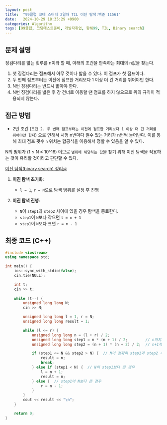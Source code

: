 ```yaml
---
layout: post
title:  "99클럽 코테 스터디 2일차 TIL 이진 탐색:백준 11561"
date:   2024-10-29 18:35:29 +0900
categories: Algorithm
tags: [99클럽, 코딩테스트준비, 개발자취업, 항해99, TIL, Binary search]
---
```


## 문제 설명
징검다리를 밟는 횟루를 n이라 할 때, 아래의 조건을 만족하는 최대의 n값을 찾는다.
1. 첫 징검다리는 점프해서 아무 것이나 밟을 수 있다. 이 점프가 첫 점프이다.
2. 두 번째 점프부터는 이전에 점프한 거리보다 1 이상 더 긴 거리를 뛰어야만 한다.
3. N번 징검다리는 반드시 밟아야 한다.
4. N번 징검다리를 밟은 후 강 건너로 이동할 땐 점프를 하지 않으므로 위의 규칙이 적용되지 않는다.

## 접근 방법
- 2번 조건 (`조건 2. 두 번째 점프부터는 이전에 점프한 거리보다 1 이상 더 긴 거리를 뛰어야만 한다`) 으로 인해서 시행 n번마다 뛸수 있는 거리가 n번씩 늘어난다. 이를 통해 최대 점프 횟수 `n` 위치는  합공식을 이용해서 정할 수 있음을 알 수 있다.

N의 범위가  (1 ≤ N ≤ 10^16) 이므로 `범위에 해당하는 값`을 찾기 위해 이진 탐색을 적용하는 것이 유리할 것이라고 판단할 수 있다. 

[이진 탐색(binary search) 정리글](https://178kg78cm.github.io/algorithm/2024/10/28/binary-search.html)

1. **이진 탐색 초기화**: 
   - `l = 1`, `r = N`으로 탐색 범위를 설정 후 진행

2. **이진 탐색 진행**:
  
    - `N`이 `step1`과 `step2` 사이에 있을 경우 탐색을 종료한다.
    - `step1`이 `N`보다 작으면 `l = n + 1`
    - `step1`이 `N`보다 크면 `r = n - 1`

## 최종 코드 (C++)
```cpp
#include <iostream>
using namespace std;

int main() {
    ios::sync_with_stdio(false);
    cin.tie(NULL);

    int t;
    cin >> t;
    
    while (t--) {
        unsigned long long N;
        cin >> N;

        unsigned long long l = 1, r = N;
        unsigned long long result = 1;

        while (l <= r) {
            unsigned long long n = (l + r) / 2;
            unsigned long long step1 = n * (n + 1) / 2;        // n까지의 합
            unsigned long long step2 = (n + 1) * (n + 2) / 2;  // n+1까지의 합

            if (step1 <= N && step2 > N) {  // N이 정확히 step1과 step2 사이에 위치
                result = n;
                break;
            } else if (step1 < N) {  // N이 step1보다 큰 경우
                l = n + 1;
                result = n;
            } else {  // step1이 N보다 큰 경우
                r = n - 1;
            }
        }
        cout << result << "\n";
    }

    return 0;
}
```
